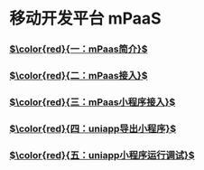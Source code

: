 # 移动开发平台 mPaaS

### [$\color{red}{一：mPaas简介}$](https://gitee.com/ylyk/technology-share/blob/master/mPaas/mPaasIntroduction.md)


### [$\color{red}{二：mPaas接入}$](https://gitee.com/ylyk/technology-share/blob/master/mPaas/access.md)


### [$\color{red}{三：mPaas小程序接入}$](https://gitee.com/ylyk/technology-share/blob/master/mPaas/tinyApp.md)


### [$\color{red}{四：uniapp导出小程序}$](https://gitee.com/ylyk/technology-share/blob/master/mPaas/uniapp-xeport-tiny.md)


### [$\color{red}{五：uniapp小程序运行调试}$](https://gitee.com/ylyk/technology-share/blob/master/mPaas/uniapp-tiny-debug.md)

